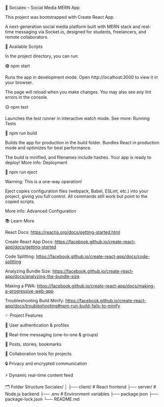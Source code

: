 🌟 Socialex – Social Media MERN App

This project was bootstrapped with Create React App.

A next-generation social media platform built with MERN stack and real-time messaging via Socket.io, designed for students, freelancers, and remote collaborators.

🎯 Available Scripts

In the project directory, you can run:

🟢 npm start

Runs the app in development mode.
Open http://localhost:3000
 to view it in your browser.

The page will reload when you make changes.
You may also see any lint errors in the console.

🟡 npm test

Launches the test runner in interactive watch mode.
See more: Running Tests

🔵 npm run build

Builds the app for production in the build folder.
Bundles React in production mode and optimizes for best performance.

The build is minified, and filenames include hashes. Your app is ready to deploy!
More info: Deployment

🔴 npm run eject

Warning: This is a one-way operation!

Eject copies configuration files (webpack, Babel, ESLint, etc.) into your project, giving you full control.
All commands still work but point to the copied scripts.

More info: Advanced Configuration

📚 Learn More

React Docs: https://reactjs.org/docs/getting-started.html

Create React App Docs: https://facebook.github.io/create-react-app/docs/getting-started

Code Splitting: https://facebook.github.io/create-react-app/docs/code-splitting

Analyzing Bundle Size: https://facebook.github.io/create-react-app/docs/analyzing-the-bundle-size

Making a PWA: https://facebook.github.io/create-react-app/docs/making-a-progressive-web-app

Troubleshooting Build Minify: https://facebook.github.io/create-react-app/docs/troubleshooting#npm-run-build-fails-to-minify

✨ Project Features

🔐 User authentication & profiles

💬 Real-time messaging (one-to-one & groups)

📝 Posts, stories, bookmarks

🤝 Collaboration tools for projects

🔒 Privacy and encrypted communication

⚡ Dynamic real-time content feed

🗂️ Folder Structure
Socialex/
│
├── client/        # React frontend
├── server/        # Node.js backend
├── .env           # Environment variables
├── package.json
├── package-lock.json
└── README.md
